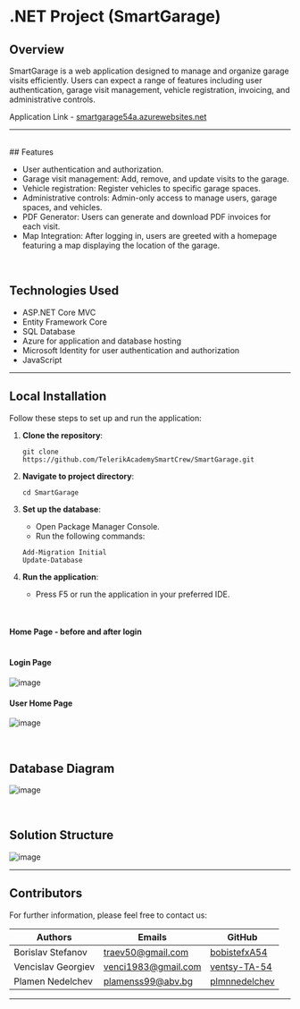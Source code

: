 # .NET Project (SmartGarage)

## Overview

SmartGarage is a web application designed to manage and organize garage visits efficiently. Users can expect a range of features including user authentication, garage visit management, vehicle registration, invoicing, and administrative controls.

Application Link - [smartgarage54a.azurewebsites.net](https://smartgarage54a.azurewebsites.net)

---
<br>
## Features

- User authentication and authorization.
- Garage visit management: Add, remove, and update visits to the garage.
- Vehicle registration: Register vehicles to specific garage spaces.
- Administrative controls: Admin-only access to manage users, garage spaces, and vehicles.
- PDF Generator: Users can generate and download PDF invoices for each visit.
- Map Integration: After logging in, users are greeted with a homepage featuring a map displaying the location of the garage. 

<br />

## Technologies Used

- ASP.NET Core MVC
- Entity Framework Core
- SQL Database
- Azure for application and database hosting
- Microsoft Identity for user authentication and authorization
- JavaScript

---

## Local Installation

Follow these steps to set up and run the application:

1. **Clone the repository**:

    ```
    git clone https://github.com/TelerikAcademySmartCrew/SmartGarage.git
    ```

2. **Navigate to project directory**:

    ```
    cd SmartGarage
    ```

3. **Set up the database**:
    - Open Package Manager Console.
    - Run the following commands:
    ```
    Add-Migration Initial
    Update-Database
    ```

4. **Run the application**:
    - Press F5 or run the application in your preferred IDE.

<br>

#### Home Page - before and after login

<img></img>

#### Login Page 

<img>![image](https://github.com/TelerikAcademySmartCrew/SmartGarage/assets/157811229/fd83f1d7-db68-4b4d-9a54-7467288573e9)
</img>

#### User Home Page 

<img>![image](https://github.com/TelerikAcademySmartCrew/SmartGarage/assets/157811229/5f68631f-2e58-4b53-85a0-72afbcd4a622)
</img>

<br />


## Database Diagram

<img>![image](https://github.com/TelerikAcademySmartCrew/SmartGarage/assets/157811229/ff3fea0d-1e4c-4c50-9b45-3ea059a99c40)
</img>

<br>

## Solution Structure

<img>![image](https://github.com/TelerikAcademySmartCrew/SmartGarage/assets/157811229/20e72ad5-04c1-4d3c-aff3-21747aef8c89)
</img>

---

## Contributors
For further information, please feel free to contact us:

| Authors              | Emails    | GitHub|
| ------               | ------    |------ |
| Borislav Stefanov | traev50@gmail.com     | [bobistefxA54](https://github.com/bobistefxA54)  |
| Vencislav Georgiev | venci1983@gmail.com    | [ventsy-TA-54](https://github.com/ventsy-TA-54)  |
| Plamen Nedelchev | plamenss99@abv.bg    | [plmnnedelchev](https://github.com/plmnnedelchev)  |

---
<br />
